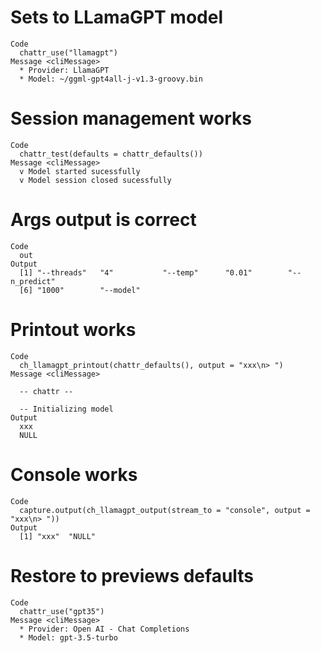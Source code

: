 # Sets to LLamaGPT model

    Code
      chattr_use("llamagpt")
    Message <cliMessage>
      * Provider: LlamaGPT
      * Model: ~/ggml-gpt4all-j-v1.3-groovy.bin

# Session management works

    Code
      chattr_test(defaults = chattr_defaults())
    Message <cliMessage>
      v Model started sucessfully
      v Model session closed sucessfully

# Args output is correct

    Code
      out
    Output
      [1] "--threads"   "4"           "--temp"      "0.01"        "--n_predict"
      [6] "1000"        "--model"    

# Printout works

    Code
      ch_llamagpt_printout(chattr_defaults(), output = "xxx\n> ")
    Message <cliMessage>
      
      -- chattr --
      
      -- Initializing model 
    Output
      xxx
      NULL

# Console works

    Code
      capture.output(ch_llamagpt_output(stream_to = "console", output = "xxx\n> "))
    Output
      [1] "xxx"  "NULL"

# Restore to previews defaults

    Code
      chattr_use("gpt35")
    Message <cliMessage>
      * Provider: Open AI - Chat Completions
      * Model: gpt-3.5-turbo


